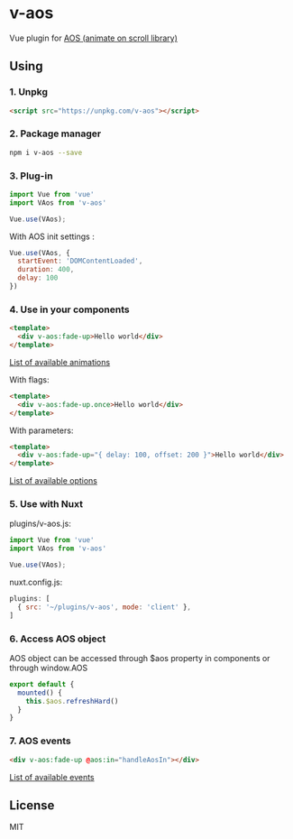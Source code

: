 # v-aos

Vue plugin for [AOS (animate on scroll library)](https://github.com/michalsnik/aos)

## Using

### 1. Unpkg
```html
<script src="https://unpkg.com/v-aos"></script>
```

### 2. Package manager

```bash
npm i v-aos --save
```

### 3. Plug-in

```js
import Vue from 'vue'
import VAos from 'v-aos'

Vue.use(VAos);
```

With AOS init settings :

```js
Vue.use(VAos, {
  startEvent: 'DOMContentLoaded',
  duration: 400,
  delay: 100
})
```

### 4. Use in your components

```html
<template>
  <div v-aos:fade-up>Hello world</div>
</template>
```

[List of available animations](https://github.com/michalsnik/aos#animations)

With flags:

```html
<template>
  <div v-aos:fade-up.once>Hello world</div>
</template>
```

With parameters:

```html
<template>
  <div v-aos:fade-up="{ delay: 100, offset: 200 }">Hello world</div>
</template>
```

[List of available options](https://github.com/michalsnik/aos#1-initialize-aos)

### 5. Use with Nuxt

plugins/v-aos.js:

```js
import Vue from 'vue'
import VAos from 'v-aos'

Vue.use(VAos);
```

nuxt.config.js:

```js
plugins: [
  { src: '~/plugins/v-aos', mode: 'client' },
]
```

### 6. Access AOS object

AOS object can be accessed through $aos property in components or through window.AOS

```js
export default {
  mounted() {
    this.$aos.refreshHard()
  }
}
```

### 7. AOS events

```html
<div v-aos:fade-up @aos:in="handleAosIn"></div>
```

[List of available events](https://github.com/michalsnik/aos#js-events)

## License

MIT

